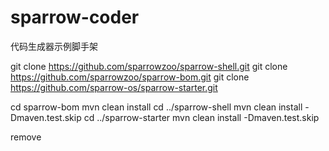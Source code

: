 # sparrow-coder
代码生成器示例脚手架

git clone https://github.com/sparrowzoo/sparrow-shell.git
git clone https://github.com/sparrowzoo/sparrow-bom.git
git clone https://github.com/sparrow-os/sparrow-starter.git

cd sparrow-bom
mvn clean install
cd ../sparrow-shell
mvn clean install -Dmaven.test.skip
cd ../sparrow-starter
mvn clean install -Dmaven.test.skip

remove
